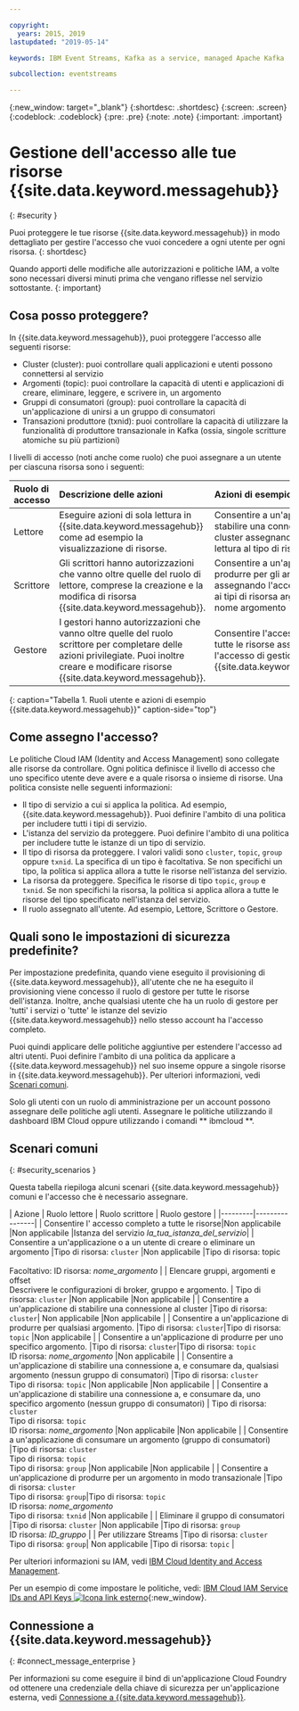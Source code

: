 ```yaml
---

copyright:
  years: 2015, 2019
lastupdated: "2019-05-14"

keywords: IBM Event Streams, Kafka as a service, managed Apache Kafka

subcollection: eventstreams

---
```


{:new_window: target="_blank"}
{:shortdesc: .shortdesc}
{:screen: .screen}
{:codeblock: .codeblock}
{:pre: .pre}
{:note: .note}
{:important: .important}

# Gestione dell'accesso alle tue risorse {{site.data.keyword.messagehub}} 
{: #security }

Puoi proteggere le tue risorse {{site.data.keyword.messagehub}} in modo dettagliato per gestire l'accesso che vuoi concedere a ogni utente per ogni risorsa.
{: shortdesc}

Quando apporti delle modifiche alle autorizzazioni e politiche IAM, a volte sono necessari diversi minuti prima che vengano riflesse nel servizio sottostante.
{: important}

## Cosa posso proteggere?

In {{site.data.keyword.messagehub}}, puoi proteggere l'accesso alle seguenti risorse:
* Cluster (cluster): puoi controllare quali applicazioni e utenti possono connettersi al servizio
* Argomenti (topic): puoi controllare la capacità di utenti e applicazioni di creare, eliminare, leggere, e scrivere in, un argomento 
* Gruppi di consumatori (group): puoi controllare la capacità di un'applicazione di unirsi a un gruppo di consumatori 
* Transazioni produttore (txnid): puoi controllare la capacità di utilizzare la funzionalità di produttore transazionale in Kafka (ossia, singole scritture atomiche su più partizioni)

I livelli di accesso (noti anche come ruolo) che puoi assegnare a un utente per ciascuna risorsa sono i seguenti:

| Ruolo di accesso | Descrizione delle azioni | Azioni di esempio |
|:-----------------|:-----------------|:-----------------|
|  Lettore | Eseguire azioni di sola lettura in {{site.data.keyword.messagehub}} come ad esempio la visualizzazione di risorse. | Consentire a un'applicazione di stabilire una connessione a un cluster assegnando l'accesso in lettura al tipo di risorsa cluster |
| Scrittore | Gli scrittori hanno autorizzazioni che vanno oltre quelle del ruolo di lettore, comprese la creazione e la modifica di risorsa {{site.data.keyword.messagehub}}. | Consentire a un'applicazione di produrre per gli argomenti assegnando l'accesso in scrittura ai tipi di risorsa argomento e nome argomento|
| Gestore | I gestori hanno autorizzazioni che vanno oltre quelle del ruolo scrittore per completare delle azioni privilegiate. Puoi inoltre creare e modificare risorse {{site.data.keyword.messagehub}}. | Consentire l'accesso completo a tutte le risorse assegnando l'accesso di gestione all'istanza {{site.data.keyword.messagehub}}|
{: caption="Tabella 1. Ruoli utente e azioni di esempio {{site.data.keyword.messagehub}}" caption-side="top"}

<!-- comment from Charlie and my reply 
CM: need to confirm if hierarchical e.g. write includes read - and doc. 
KR: I think they do inherit the lower level access https://cloud.ibm.com/docs/iam?topic=iam-userroles#iamusermanrol 
-->


## Come assegno l'accesso?

Le politiche Cloud IAM (Identity and Access Management) sono collegate alle risorse da controllare. Ogni politica definisce il livello di accesso che uno specifico utente deve avere e a quale risorsa o insieme di risorse. Una politica consiste nelle seguenti informazioni: 
* Il tipo di servizio a cui si applica la politica. Ad esempio, {{site.data.keyword.messagehub}}. Puoi definire l'ambito di una politica per includere tutti i tipi di servizio. 
* L'istanza del servizio da proteggere. Puoi definire l'ambito di una politica per includere tutte le istanze di un tipo di servizio. 
* Il tipo di risorsa da proteggere. I valori validi sono <code>cluster</code>, <code>topic</code>, <code>group</code> oppure <code>txnid</code>. La specifica di un tipo è facoltativa. Se non specifichi un tipo, la politica si applica allora a tutte le risorse nell'istanza del servizio. 
* La risorsa da proteggere. Specifica le risorse di tipo <code>topic</code>, <code>group</code> e <code>txnid</code>. Se non specifichi la risorsa, la politica si applica allora a tutte le risorse del tipo specificato nell'istanza del servizio. 
* Il ruolo assegnato all'utente. Ad esempio, Lettore, Scrittore o Gestore. 

## Quali sono le impostazioni di sicurezza predefinite?

Per impostazione predefinita, quando viene eseguito il provisioning di {{site.data.keyword.messagehub}}, all'utente che ne ha eseguito il provisioning viene concesso il ruolo di gestore per tutte le risorse dell'istanza. Inoltre, anche qualsiasi utente che ha un ruolo di gestore per 'tutti' i servizi o 'tutte' le istanze del sevizio {{site.data.keyword.messagehub}} nello stesso account ha l'accesso completo. 

Puoi quindi applicare delle politiche aggiuntive per estendere l'accesso ad altri utenti. Puoi definire l'ambito di una politica da applicare a {{site.data.keyword.messagehub}} nel suo inseme oppure a singole risorse in {{site.data.keyword.messagehub}}. Per ulteriori informazioni, vedi [Scenari comuni](#security_scenarios).

Solo gli utenti con un ruolo di amministrazione per un account possono assegnare delle politiche agli utenti. Assegnare le politiche utilizzando il dashboard IBM Cloud oppure utilizzando i comandi ** ibmcloud **. 
<!--
For example steps for {{site.data.keyword.messagehub}}, see [Examples](#security_examples).
-->


## Scenari comuni
{: #security_scenarios }

Questa tabella riepiloga alcuni scenari {{site.data.keyword.messagehub}} comuni e l'accesso che è necessario assegnare.

| Azione | Ruolo lettore | Ruolo scrittore | Ruolo gestore |
|---------|----------------|
| Consentire l' accesso completo a tutte le risorse|Non applicabile   |Non applicabile  |Istanza del servizio <var class="keyword varname">la_tua_istanza_del_servizio</var>|
| Consentire a un'applicazione o a un utente di creare o eliminare un argomento |Tipo di risorsa: <code>cluster</code>   |Non applicabile  |Tipo di risorsa: topic <br/><br/>Facoltativo: ID risorsa: <var class="keyword varname">nome_argomento</var> |
| Elencare gruppi, argomenti e offset <br/> Descrivere le configurazioni di broker, gruppo e argomento. | Tipo di risorsa: <code>cluster</code>      |Non applicabile  |Non applicabile      |
| Consentire a un'applicazione di stabilire una connessione al cluster  |Tipo di risorsa: <code>cluster</code>| Non applicabile     |Non applicabile      |
| Consentire a un'applicazione di produrre per qualsiasi argomento.  |Tipo di risorsa: <code>cluster</code>|Tipo di risorsa: <code>topic</code> |Non applicabile     |
| Consentire a un'applicazione di produrre per uno specifico argomento.  |Tipo di risorsa: <code>cluster</code>|Tipo di risorsa: <code>topic</code><br/>ID risorsa: <var class="keyword varname">nome_argomento</var>      |Non applicabile     |
| Consentire a un'applicazione di stabilire una connessione a, e consumare da, qualsiasi argomento (nessun gruppo di consumatori)  |Tipo di risorsa: <code>cluster</code> <br/>Tipo di risorsa: <code>topic</code> |Non applicabile    |Non applicabile     |
| Consentire a un'applicazione di stabilire una connessione a, e consumare da, uno specifico argomento (nessun gruppo di consumatori)  | Tipo di risorsa: <code>cluster</code> <br/>Tipo di risorsa: <code>topic</code><br/>ID risorsa: <var class="keyword varname">nome_argomento</var> |Non applicabile     |Non applicabile     |
| Consentire a un'applicazione di consumare un argomento (gruppo di consumatori)  |Tipo di risorsa: <code>cluster</code> <br/>Tipo di risorsa: <code>topic</code><br/> Tipo di risorsa: <code>group</code> |Non applicabile      |Non applicabile     |
| Consentire a un'applicazione di produrre per un argomento in modo transazionale  |Tipo di risorsa: <code>cluster</code> <br/> Tipo di risorsa: <code>group</code>|Tipo di risorsa: <code>topic</code> <br/>ID risorsa: <var class="keyword varname">nome_argomento</var> <br/>Tipo di risorsa: <code>txnid</code> |Non applicabile     |
| Eliminare il gruppo di consumatori |Tipo di risorsa: <code>cluster</code> |Non applicabile  |Tipo di risorsa: <code>group</code> <br/>ID risorsa: <var class="keyword varname">ID_gruppo</var>      |
| Per utilizzare Streams |Tipo di risorsa: <code>cluster</code></br> Tipo di risorsa: <code>group</code>| Non applicabile  |Tipo di risorsa: <code>topic</code>    |

Per ulteriori informazioni su IAM, vedi
[IBM Cloud Identity and Access Management](/docs/iam?topic=iam-iamoverview#iamoverview).

Per un esempio di come impostare le politiche, vedi:
[IBM Cloud IAM Service IDs and API Keys ![Icona link esterno](../../icons/launch-glyph.svg "Icona link esterno")](https://www.ibm.com/cloud/blog/introducing-ibm-cloud-iam-service-ids-api-keys){:new_window}.


## Connessione a {{site.data.keyword.messagehub}}
{: #connect_message_enterprise }

Per informazioni su come eseguire il bind di un'applicazione Cloud Foundry od ottenere una credenziale della chiave di sicurezza per un'applicazione esterna, vedi
[Connessione a {{site.data.keyword.messagehub}}](/docs/services/EventStreams?topic=eventstreams-connecting).

<!-- 28/06/18 - Karen: draft info only

## Examples
{: #security_examples }

I want to give a user access to create or delete a topic:

1. From the IBM Cloud dashboard, go to the **Manage** tab &gt; **Security** &gt; **Identity and Access**, and then select **Users**.
2. Click **Invite users**.
3. Specify the email address of the user that you want to invite.
4. In the **Access** section, expand the **Services** option.
5. Choose to assign access to a **Resource**.
6. In the **Services** section, select **{{site.data.keyword.messagehub}}**
7. In the **Region** section, make your selection.
8. In the **Service instance** section, locate your instance and select it.
9. In the **Resource type** section, enter **cluster**.
10. In the **Select roles** section, check the **Reader** box.
11. In the **Resource type** section, enter **topic**.
12. In the **Select roles** section, check the **Manager** box.
13. Click **Invite users**.

-->















